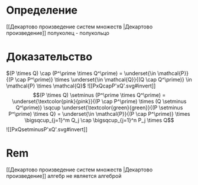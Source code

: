 # Определение
[[Декартово произведение систем множеств |Декартово произведение]] полуколец - полукольцо
# Доказательство
$(P \times Q) \cap (P^\prime \times Q^\prime) = \underset{\in \mathcal{P}}{(P \cap P^\prime)} \times \underset{\in \mathcal{Q}}{(Q \cap Q^\prime)} \in \mathcal{P} \times \mathcal{Q}$
![[PxQcapP'xQ'.svg#invert]]
$$(P \times Q) \setminus (P^\prime \times Q^\prime) = \underset{\textcolor{pink}{pink}}{(P \cap P^\prime) \times (Q \setminus Q^\prime)} \sqcup \underset{\textcolor{green}{green}}{(P \setminus P^\prime) \times Q} = \underset{\in \mathcal{P}}{(P \cap P^\prime)} \times \bigsqcup_{j=1}^m Q_j \cap \bigsqcup_{j=1}^n P_j \times Q$$
![[PxQsetminusP'xQ'.svg#invert]]
# Rem
[[Декартово произведение систем множеств |Декартово произведение]] алгебр не является алгеброй
